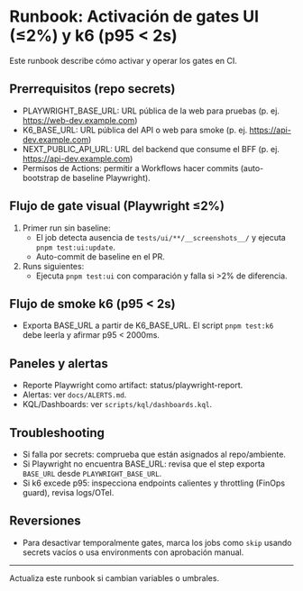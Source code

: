# Runbook: Activación de gates UI (≤2%) y k6 (p95 < 2s)

Este runbook describe cómo activar y operar los gates en CI.

## Prerrequisitos (repo secrets)
- PLAYWRIGHT_BASE_URL: URL pública de la web para pruebas (p. ej. https://web-dev.example.com)
- K6_BASE_URL: URL pública del API o web para smoke (p. ej. https://api-dev.example.com)
- NEXT_PUBLIC_API_URL: URL del backend que consume el BFF (p. ej. https://api-dev.example.com)
- Permisos de Actions: permitir a Workflows hacer commits (auto-bootstrap de baseline Playwright).

## Flujo de gate visual (Playwright ≤2%)
1) Primer run sin baseline:
   - El job detecta ausencia de `tests/ui/**/__screenshots__/` y ejecuta `pnpm test:ui:update`.
   - Auto-commit de baseline en el PR.
2) Runs siguientes:
   - Ejecuta `pnpm test:ui` con comparación y falla si >2% de diferencia.

## Flujo de smoke k6 (p95 < 2s)
- Exporta BASE_URL a partir de K6_BASE_URL. El script `pnpm test:k6` debe leerla y afirmar p95 < 2000ms.

## Paneles y alertas
- Reporte Playwright como artifact: status/playwright-report.
- Alertas: ver `docs/ALERTS.md`.
- KQL/Dashboards: ver `scripts/kql/dashboards.kql`.

## Troubleshooting
- Si falla por secrets: comprueba que están asignados al repo/ambiente.
- Si Playwright no encuentra BASE_URL: revisa que el step exporta `BASE_URL` desde `PLAYWRIGHT_BASE_URL`.
- Si k6 excede p95: inspecciona endpoints calientes y throttling (FinOps guard), revisa logs/OTel.

## Reversiones
- Para desactivar temporalmente gates, marca los jobs como `skip` usando secrets vacíos o usa environments con aprobación manual.

---
Actualiza este runbook si cambian variables o umbrales.
